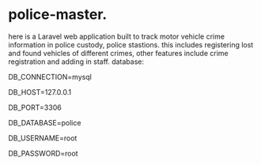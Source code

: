 # police-master.
here is a Laravel web application built to track motor vehicle crime information in police custody, police stastions. this includes registering  lost and found vehicles of different crimes, other features include crime registration and adding in staff.
 database:  
 <p>
DB_CONNECTION=mysql <p>
DB_HOST=127.0.0.1<p>
DB_PORT=3306<p>
DB_DATABASE=police<p>
DB_USERNAME=root<p>
DB_PASSWORD=root<p>
 

